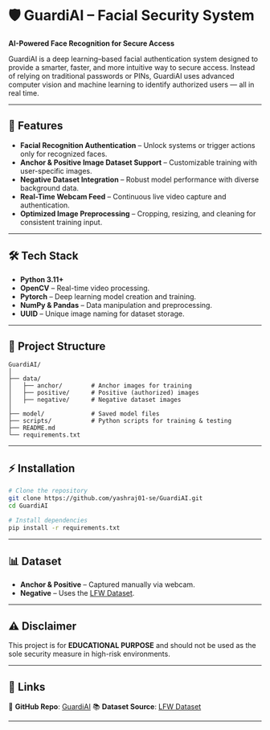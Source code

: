 
# 🛡️ GuardiAI – Facial Security System

**AI-Powered Face Recognition for Secure Access**

GuardiAI is a deep learning–based facial authentication system designed to provide a smarter, faster, and more intuitive way to secure access. Instead of relying on traditional passwords or PINs, GuardiAI uses advanced computer vision and machine learning to identify authorized users — all in real time.

---

## 🚀 Features

* **Facial Recognition Authentication** – Unlock systems or trigger actions only for recognized faces.
* **Anchor & Positive Image Dataset Support** – Customizable training with user-specific images.
* **Negative Dataset Integration** – Robust model performance with diverse background data.
* **Real-Time Webcam Feed** – Continuous live video capture and authentication.
* **Optimized Image Preprocessing** – Cropping, resizing, and cleaning for consistent training input.

---

## 🛠️ Tech Stack

* **Python 3.11+**
* **OpenCV** – Real-time video processing.
* **Pytorch** – Deep learning model creation and training.
* **NumPy & Pandas** – Data manipulation and preprocessing.
* **UUID** – Unique image naming for dataset storage.

---

## 📂 Project Structure

```
GuardiAI/
│
├── data/
│   ├── anchor/        # Anchor images for training
│   ├── positive/      # Positive (authorized) images
│   ├── negative/      # Negative dataset images
│
├── model/             # Saved model files
├── scripts/           # Python scripts for training & testing
├── README.md
└── requirements.txt
```

---

## ⚡ Installation

```bash
# Clone the repository
git clone https://github.com/yashraj01-se/GuardiAI.git
cd GuardiAI

# Install dependencies
pip install -r requirements.txt
```


---

## 📊 Dataset

* **Anchor & Positive** – Captured manually via webcam.
* **Negative** – Uses the [LFW Dataset](https://www.kaggle.com/datasets/jessicali9530/lfw-dataset).

---

## ⚠️ Disclaimer

This project is for **EDUCATIONAL PURPOSE** and should not be used as the sole security measure in high-risk environments.

---

## 📎 Links

🔗 **GitHub Repo**: [GuardiAI](https://github.com/yashraj01-se/GuardiAI)
📚 **Dataset Source**: [LFW Dataset](https://www.kaggle.com/datasets/jessicali9530/lfw-dataset)

---

